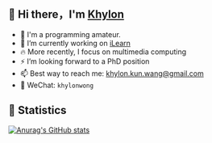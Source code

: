 ## 👋 Hi there，I'm [Khylon](https://khylonwong.github.io/)

- 🤔 I'm a programming amateur.
- 🔭 I’m currently working on  [iLearn](https://ilearn.sdu.edu.cn/)
- 🔥 More recently, I focus on multimedia computing
- ⚡ I’m looking forward to a PhD position
- 📫 Best way to reach me: [khylon.kun.wang@gmail.com](mailto:khylon.kun.wang@gmail.com)
- 📲 WeChat: `khylonwong`



## 🔰 Statistics

[![Anurag's GitHub stats](https://github-readme-stats.vercel.app/api?username=khylonwong&show_icons=true&theme=radical)](https://github.com/anuraghazra/github-readme-stats)


<!--
**khylonwong/khylonwong** is a ✨ _special_ ✨ repository because its `README.md` (this file) appears on your GitHub profile.

Here are some ideas to get you started:

- 🔭 I’m currently working on ...
- 🌱 I’m currently learning ...
- 👯 I’m looking to collaborate on ...
- 🤔 I’m looking for help with ...
- 💬 Ask me about ...
- 📫 How to reach me: ...
- 😄 Pronouns: ...
- ⚡ Fun fact: ...
-->

